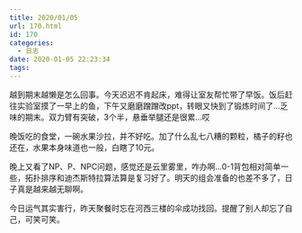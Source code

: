 ```yaml
---
title: 2020/01/05
url: 170.html
id: 170
categories:
  - 日志
date: 2020-01-05 22:23:34
tags:
---
```


越到期末越懒是怎么回事。今天迟迟不肯起床，难得让室友帮忙带了早饭。饭后赶往实验室摸了一早上的鱼，下午又磨磨蹭蹭改ppt，转眼又快到了锻炼时间了...乏味的期末。双力臂有突破，3个半，悬垂举腿还是很累...哎

晚饭吃的食堂，一碗水果沙拉，并不好吃。加了什么乱七八糟的颗粒，橘子的籽也还在，水果本身味道也一般，白瞎了10元。

晚上又看了NP、P、NPC问题，感觉还是云里雾里，咋办啊...0-1背包相对简单一些，拓扑排序和迪杰斯特拉算法算是复习好了。明天的组会准备的也差不多了，日子真是越来越无聊啊。

今日运气其实害行，昨天聚餐时忘在河西三楼的伞成功找回。提醒了别人却忘了自己，可笑可笑。